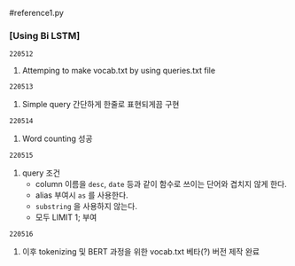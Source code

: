 #reference1.py

### [Using Bi LSTM]

`220512`
1. Attemping to make vocab.txt by using queries.txt file

`220513`
1. Simple query 간단하게 한줄로 표현되게끔 구현

`220514`
1. Word counting 성공

`220515`
1. query 조건
   - column 이름을 `desc`, `date` 등과 같이 함수로 쓰이는 단어와 겹치지 않게 한다.
   - alias 부여시 `as` 를 사용한다.
   - `substring` 을 사용하지 않는다.
   - 모두 LIMIT 1; 부여

`220516`
1. 이후 tokenizing 및 BERT 과정을 위한 vocab.txt 베타(?) 버전 제작 완료